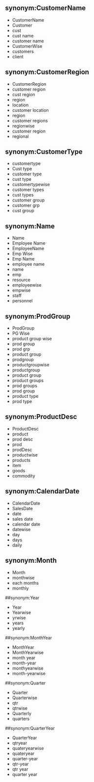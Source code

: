 ## synonym:CustomerName
- CustomerName
- Customer
- cust
- cust name
- customer name
- CustomerWise
- customers
- client

## synonym:CustomerRegion
- CustomerRegion
- customer region
- cust region
- region
- location
- customer location
- region
- customer regions
- regionwise
- customer region
- regional

## synonym:CustomerType
- customertype
- Cust type
- customer type
- cust type
- customertypewise
- customer types
- cust types
- customer group
- customer grp
- cust group

## synonym:Name
- Name
- Employee Name 
- EmployeeName
- Emp Wise
- Emp Name
- employee name
- name
- emp
- resource
- employeewise
- empwise
- staff
- personnel

## synonym:ProdGroup
- ProdGroup
- PG Wise
- product group wise
- prod group
- prod grp
- product group
- prodgroup
- productgroupwise
- productgroup
- product group
- product groups
- prod groups
- prod group
- product type
- prod type

## synonym:ProductDesc
- ProductDesc
- product
- prod desc
- prod 
- prodDesc 
- productwise
- products
- item
- goods
- commodity

## synonym:CalendarDate
- CalendarDate
- SalesDate 
- date
- sales date
- calendar date
- datewise
- day
- days
- daily

## synonym:Month
- Month
- monthwise
- each months
- monthly

##synonym:Year
- Year
- Yearwise
- yrwise
- years
- yearly

##synonym:MonthYear
- MonthYear
- MonthYearwise
- month year 
- month-year
- monthyearwise
- month-yearwise

##synonym:Quarter
- Quarter
- Quarterwise
- qtr
- qtrwise
- Quarterly
- quarters

##synonym:QuarterYear
- QuarterYear
- qtryear
- quateryearwise
- quateryear
- quarter-year
- qtr-year
- qtr year
- quarter year
